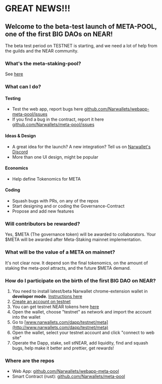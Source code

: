 # GREAT NEWS!!!

## Welcome to the beta-test launch of META-POOL, one of the first BIG DAOs on NEAR!

The beta test period on TESTNET is starting, and we need a lot of help from the guilds and the NEAR community.

### What's the meta-staking-pool?

See [here](https://narwallets.github.io/meta-pool/)

### What can I do?

#### Testing

* Test the web app, report bugs here [github.com/Narwallets/webapp-meta-pool/issues](https://github.com/Narwallets/dapp-meta-pool/issues)
* If you find a bug in the contract, report it here [github.com/Narwallets/meta-pool/issues](https://github.com/Narwallets/meta-pool/issues)

#### Ideas & Design

* A great idea for the launch?  A new integration? Tell us on [Narwallet's Discord](https://discord.com/invite/tG4XJzRtdQ)
* More than one UI design, might be popular

#### Economics

* Help define Tokenomics for META

#### Coding

* Squash bugs with PRs, on any of the repos
* Start designing and or coding the Governance-Contract
* Propose and add new features

### Will contributors be rewarded?

Yes, $META (The governance token) will be awarded to collaborators. Your $META will be awarded after Meta-Staking mainnet implementation.

### What will be the value of a META on mainnet?

It's not clear now. It depend son the final tokenomics, on the amount of staking the meta-pool attracts, and the future $META demand.

### How do I participate on the birth of the first BIG DAO on NEAR?

1. You need to install latest/beta Narwallet chrome-extension wallet in **developer mode**. [Instructions here](https://github.com/Narwallets/beta-testing/blob/main/README.md)
2. [Create an account on testnet](https://wallet.testnet.near.org)
3. You can get testnet NEAR tokens here [here](https://near-examples.github.io/token-printer/)
4. Open the wallet, choose "testnet" as network and import the account into the wallet
5. Go to [www.narwallets.com/dapp/testnet/meta](http://www.narwallets.com/dapp/testnet/meta)
6. Open the wallet, select your testnet account and click "connect to web site"
7. Operate the Dapp, stake, sell stNEAR, add liquidity, find and squash bugs, help make it better and prettier, get rewards!

### Where are the repos

*  Web App: [github.com/Narwallets/webapp-meta-pool](https://github.com/Narwallets/webapp-meta-pool)
*  Smart Contract (rust): [github.com/Narwallets/meta-pool](https://github.com/Narwallets/meta-pool)
